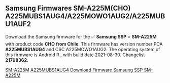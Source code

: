 <h2>Samsung Firmwares SM-A225M(CHO) A225MUBS1AUG4/A225MOWO1AUG2/A225MUBU1AUF2</h2>
Download the Samsung firmware for the ✅ <strong>Samsung SSP </strong> ⭐ <strong>SM-A225M</strong> with product code <strong>CHO</strong> <strong> from Chile</strong>. This firmware has version number PDA <strong>A225MUBS1AUG4</strong> and CSC A225MOWO1AUG2. The operating system of this firmware is Android R , with build date 2021-08-30. Changelist <strong>21798362</strong>.


[SM-A225M](https://samfirm.shop/samsung/model/SM-A225M)
[A225MUBS1AUG4](https://samfirm.shop/samsung/pda/A225MUBS1AUG4)
[Download Firmware Samsung SSP SM-A225M](https://samfirm.shop/samsung/firmware/453083)
